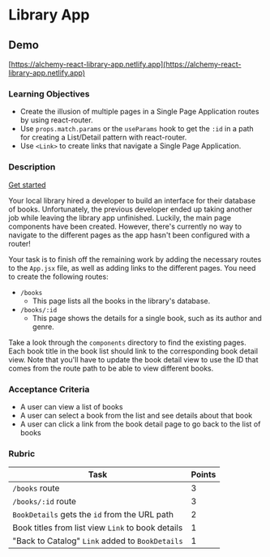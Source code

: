 # Library App

##

## Demo

[https://alchemy-react-library-app.netlify.app](https://alchemy-react-library-app.netlify.app)

### Learning Objectives

- Create the illusion of multiple pages in a Single Page Application routes by using react-router.
- Use `props.match.params` or the `useParams` hook to get the `:id` in a path for creating a List/Detail pattern with react-router.
- Use `<Link>` to create links that navigate a Single Page Application.

### Description

[Get started](https://github.com/alchemycodelab/react-library-app)

Your local library hired a developer to build an interface for their database of books. Unfortunately, the previous developer ended up taking another job while leaving the library app unfinished. Luckily, the main page components have been created. However, there's currently no way to navigate to the different pages as the app hasn't been configured with a router!

Your task is to finish off the remaining work by adding the necessary routes to the `App.jsx` file, as well as adding links to the different pages. You need to create the following routes:

- `/books`
  - This page lists all the books in the library's database.
- `/books/:id`
  - This page shows the details for a single book, such as its author and genre.

Take a look through the `components` directory to find the existing pages. Each book title in the book list should link to the corresponding book detail view. Note that you'll have to update the book detail view to use the ID that comes from the route path to be able to view different books.

### Acceptance Criteria

- A user can view a list of books
- A user can select a book from the list and see details about that book
- A user can click a link from the book detail page to go back to the list of books

### Rubric

| Task                                              | Points |
| ------------------------------------------------- | ------ |
| `/books` route                                    | 3      |
| `/books/:id` route                                | 3      |
| `BookDetails` gets the `id` from the URL path     | 2      |
| Book titles from list view `Link` to book details | 1      |
| "Back to Catalog" `Link` added to `BookDetails`   | 1      |
